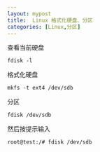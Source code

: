 ```yaml
---
layout: mypost
title:  Linux 格式化硬盘、分区
categories: [Linux,分区]
---
```

查看当前硬盘

    fdisk -l

格式化硬盘

    mkfs -t ext4 /dev/sdb

分区

    fdisk /dev/sdb

然后按提示输入

    root@test:/# fdisk /dev/sdb